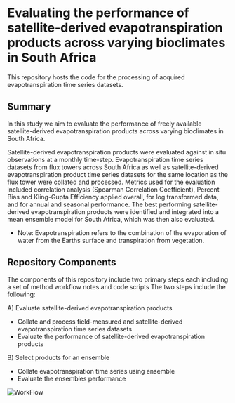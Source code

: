 # Evaluating the performance of satellite-derived evapotranspiration products across varying bioclimates in South Africa

This repository hosts the code for the processing of acquired evapotranspiration time series datasets.

## Summary
In this study we aim to evaluate the performance of freely available satellite-derived evapotranspiration products across varying bioclimates in South Africa. 

Satellite-derived evapotranspiration products were evaluated against in situ observations at a monthly time-step. Evapotranspiration time series datasets from flux towers across South Africa as well as satellite-derived evapotranspiration product time series datasets for the same location as the flux tower were collated and processed. Metrics used for the evaluation included correlation analysis (Spearman Correlation Coefficient), Percent Bias and Kling-Gupta Efficiency applied overall, for log transformed data, and for annual and seasonal performance.
The best performing satellite-derived evapotranspiration products were identified and integrated into a mean ensemble model for South Africa, which was then also evaluated.

 - Note: Evapotranspiration refers to the combination of the evaporation of water from the Earths surface and transpiration from vegetation.

## Repository Components
The components of this repository include two primary steps each including a set of method workflow notes and code scripts
The two steps include the following:

A) Evaluate satellite-derived evapotranspiration products
- Collate and process field-measured and satellite-derived evapotranspiration time series datasets
- Evaluate the performance of satellite-derived evapotranspiration products

B) Select products for an ensemble
- Collate evapotranspiration time series using ensemble
- Evaluate the ensembles performance

![WorkFlow](https://github.com/user-attachments/assets/9db699e7-8c30-4ada-b09d-8215b40a854c)


